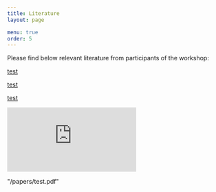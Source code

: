 ```yaml
---
title: Literature
layout: page

menu: true
order: 5
---
```


Please find below relevant literature from participants of the workshop:

[test](/papers/test.pdf)

[test](https://edi2019.github.io/papers/test.pdf)

[test](https://edi2019.github.io/papers/test.pdf)

<embed src="https://edi2019.github.io/papers/test.pdf" type="application/pdf" />

"/papers/test.pdf"